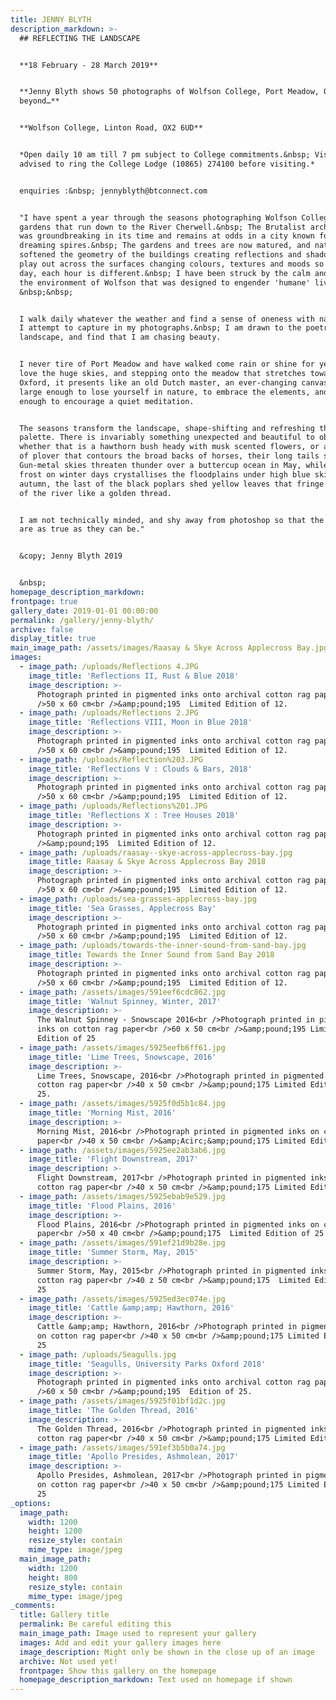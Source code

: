 ```yaml
---
title: JENNY BLYTH
description_markdown: >-
  ## REFLECTING THE LANDSCAPE


  **18 February - 28 March 2019**


  **Jenny Blyth shows 50 photographs of Wolfson College, Port Meadow, Oxford and
  beyond…**


  **Wolfson College, Linton Road, OX2 6UD**


  *Open daily 10 am till 7 pm subject to College commitments.&nbsp; Visitors are
  advised to ring the College Lodge (10865) 274100 before visiting.*


  enquiries :&nbsp; jennyblyth@btconnect.com


  "I have spent a year through the seasons photographing Wolfson College and the
  gardens that run down to the River Cherwell.&nbsp; The Brutalist architecture
  was groundbreaking in its time and remains at odds in a city known for its
  dreaming spires.&nbsp; The gardens and trees are now matured, and nature has
  softened the geometry of the buildings creating reflections and shadows that
  play out across the surfaces changing colours, textures and moods so that each
  day, each hour is different.&nbsp; I have been struck by the calm and joy in
  the environment of Wolfson that was designed to engender 'humane' living.
  &nbsp;&nbsp;


  I walk daily whatever the weather and find a sense of oneness with nature that
  I attempt to capture in my photographs.&nbsp; I am drawn to the poetry in the
  landscape, and find that I am chasing beauty.


  I never tire of Port Meadow and have walked come rain or shine for years. I
  love the huge skies, and stepping onto the meadow that stretches towards
  Oxford, it presents like an old Dutch master, an ever-changing canvas. It is
  large enough to lose yourself in nature, to embrace the elements, and familiar
  enough to encourage a quiet meditation.


  The seasons transform the landscape, shape-shifting and refreshing the
  palette. There is invariably something unexpected and beautiful to observe
  whether that is a hawthorn bush heady with musk scented flowers, or a murmur
  of plover that contours the broad backs of horses, their long tails sashaying.
  Gun-metal skies threaten thunder over a buttercup ocean in May, while hoar
  frost on winter days crystallises the floodplains under high blue skies. In
  autumn, the last of the black poplars shed yellow leaves that fringe the edge
  of the river like a golden thread.


  I am not technically minded, and shy away from photoshop so that the images
  are as true as they can be."


  &copy; Jenny Blyth 2019


  &nbsp;
homepage_description_markdown:
frontpage: true
gallery_date: 2019-01-01 00:00:00
permalink: /gallery/jenny-blyth/
archive: false
display_title: true
main_image_path: /assets/images/Raasay & Skye Across Applecross Bay.jpg
images:
  - image_path: /uploads/Reflections 4.JPG
    image_title: 'Reflections II, Rust & Blue 2018'
    image_description: >-
      Photograph printed in pigmented inks onto archival cotton rag paper<br
      />50 x 60 cm<br />&amp;pound;195  Limited Edition of 12.
  - image_path: /uploads/Reflections 2.JPG
    image_title: 'Reflections VIII, Moon in Blue 2018'
    image_description: >-
      Photograph printed in pigmented inks onto archival cotton rag paper<br
      />50 x 60 cm<br />&amp;pound;195  Limited Edition of 12.
  - image_path: /uploads/Reflection%203.JPG
    image_title: 'Reflections V : Clouds & Bars, 2018'
    image_description: >-
      Photograph printed in pigmented inks onto archival cotton rag paper<br
      />50 x 60 cm<br />&amp;pound;195  Limited Edition of 12.
  - image_path: /uploads/Reflections%201.JPG
    image_title: 'Reflections X : Tree Houses 2018'
    image_description: >-
      Photograph printed in pigmented inks onto archival cotton rag paper<br
      />&amp;pound;195  Limited Edition of 12.
  - image_path: /uploads/raasay--skye-across-applecross-bay.jpg
    image_title: Raasay & Skye Across Applecross Bay 2018
    image_description: >-
      Photograph printed in pigmented inks onto archival cotton rag paper<br
      />50 x 60 cm<br />&amp;pound;195  Limited Edition of 12.
  - image_path: /uploads/sea-grasses-applecross-bay.jpg
    image_title: 'Sea Grasses, Applecross Bay'
    image_description: >-
      Photograph printed in pigmented inks onto archival cotton rag paper<br
      />50 x 60 cm<br />&amp;pound;195  Limited Edition of 12.
  - image_path: /uploads/towards-the-inner-sound-from-sand-bay.jpg
    image_title: Towards the Inner Sound from Sand Bay 2018
    image_description: >-
      Photograph printed in pigmented inks onto archival cotton rag paper<br
      />50 x 60 cm<br />&amp;pound;195  Limited Edition of 12.
  - image_path: /assets/images/591eef6cdc862.jpg
    image_title: 'Walnut Spinney, Winter, 2017'
    image_description: >-
      The Walnut Spinney - Snowscape 2016<br />Photograph printed in pigmented
      inks on cotton rag paper<br />60 x 50 cm<br />&amp;pound;195 Limited
      Edition of 25
  - image_path: /assets/images/5925eefb6ff61.jpg
    image_title: 'Lime Trees, Snowscape, 2016'
    image_description: >-
      Lime Trees, Snowscape, 2016<br />Photograph printed in pigmented inks on
      cotton rag paper<br />40 x 50 cm<br />&amp;pound;175 Limited Edition of
      25.
  - image_path: /assets/images/5925f0d5b1c84.jpg
    image_title: 'Morning Mist, 2016'
    image_description: >-
      Morning Mist, 2016<br />Photograph printed in pigmented inks on cotton rag
      paper<br />40 x 50 cm<br />&amp;Acirc;&amp;pound;175 Limited Edition of 25
  - image_path: /assets/images/5925ee2ab3ab6.jpg
    image_title: 'Flight Downstream, 2017'
    image_description: >-
      Flight Downstream, 2017<br />Photograph printed in pigmented inks on
      cotton rag paper<br />40 x 50 cm<br />&amp;pound;175 Limited Edition of 25
  - image_path: /assets/images/5925ebab9e529.jpg
    image_title: 'Flood Plains, 2016'
    image_description: >-
      Flood Plains, 2016<br />Photograph printed in pigmented inks on cotton rag
      paper<br />50 x 40 cm<br />&amp;pound;175  Limited Edition of 25
  - image_path: /assets/images/591ef21d9b28e.jpg
    image_title: 'Summer Storm, May, 2015'
    image_description: >-
      Summer Storm, May, 2015<br />Photograph printed in pigmented inks on
      cotton rag paper<br />40 z 50 cm<br />&amp;pound;175  Limited Edition of
      25
  - image_path: /assets/images/5925ed3ec074e.jpg
    image_title: 'Cattle &amp;amp; Hawthorn, 2016'
    image_description: >-
      Cattle &amp;amp; Hawthorn, 2016<br />Photograph printed in pigmented inks
      on cotton rag paper<br />40 x 50 cm<br />&amp;pound;175 Limited Edition of
      25
  - image_path: /uploads/Seagulls.jpg
    image_title: 'Seagulls, University Parks Oxford 2018'
    image_description: >-
      Photograph printed in pigmented inks onto archival cotton rag paper<br
      />60 x 50 cm<br />&amp;pound;195  Edition of 25.
  - image_path: /assets/images/5925f01bf1d2c.jpg
    image_title: 'The Golden Thread, 2016'
    image_description: >-
      The Golden Thread, 2016<br />Photograph printed in pigmented inks on
      cotton rag paper<br />40 x 50 cm<br />&amp;pound;175 Limited Edition of 25
  - image_path: /assets/images/591ef3b5b0a74.jpg
    image_title: 'Apollo Presides, Ashmolean, 2017'
    image_description: >-
      Apollo Presides, Ashmolean, 2017<br />Photograph printed in pigmented inks
      on cotton rag paper<br />40 x 50 cm<br />&amp;pound;175 Limited Edition of
      25
_options:
  image_path:
    width: 1200
    height: 1200
    resize_style: contain
    mime_type: image/jpeg
  main_image_path:
    width: 1200
    height: 800
    resize_style: contain
    mime_type: image/jpeg
_comments:
  title: Gallery title
  permalink: Be careful editing this
  main_image_path: Image used to represent your gallery
  images: Add and edit your gallery images here
  image_description: Might only be shown in the close up of an image
  archive: Not used yet!
  frontpage: Show this gallery on the homepage
  homepage_description_markdown: Text used on homepage if shown
---
```


